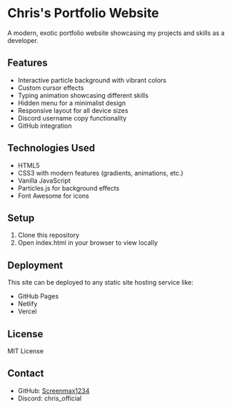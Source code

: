 # Chris's Portfolio Website

A modern, exotic portfolio website showcasing my projects and skills as a developer.

## Features

- Interactive particle background with vibrant colors
- Custom cursor effects
- Typing animation showcasing different skills
- Hidden menu for a minimalist design
- Responsive layout for all device sizes
- Discord username copy functionality
- GitHub integration

## Technologies Used

- HTML5
- CSS3 with modern features (gradients, animations, etc.)
- Vanilla JavaScript
- Particles.js for background effects
- Font Awesome for icons

## Setup

1. Clone this repository
2. Open index.html in your browser to view locally

## Deployment

This site can be deployed to any static site hosting service like:
- GitHub Pages
- Netlify
- Vercel

## License

MIT License

## Contact

- GitHub: [Screenmax1234](https://github.com/Screenmax1234)
- Discord: chris_official
